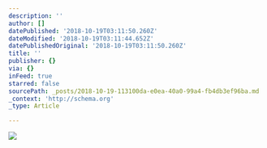 ```yaml
---
description: ''
author: []
datePublished: '2018-10-19T03:11:50.260Z'
dateModified: '2018-10-19T03:11:44.652Z'
datePublishedOriginal: '2018-10-19T03:11:50.260Z'
title: ''
publisher: {}
via: {}
inFeed: true
starred: false
sourcePath: _posts/2018-10-19-113100da-e0ea-40a0-99a4-fb4db3ef96ba.md
_context: 'http://schema.org'
_type: Article

---
```

![](https://the-grid-user-content.s3-us-west-2.amazonaws.com/1c08f91b-1e18-49dd-9326-aa8c39ae725c.jpg)